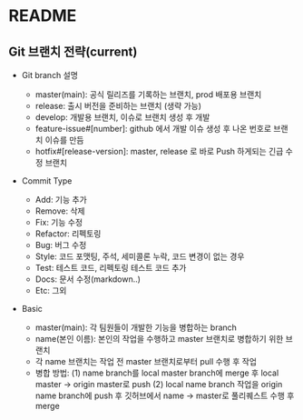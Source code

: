 # README
## Git 브랜치 전략(current)

- Git branch 설명
    - master(main): 공식 릴리즈를 기록하는 브랜치, prod 배포용 브랜치
    - release: 출시 버전을 준비하는 브랜치 (생략 가능)
    - develop: 개발용 브랜치, 이슈로 브랜치 생성 후 개발
    - feature-issue#[number]: github 에서 개발 이슈 생성 후 나온 번호로 브랜치 이슈를 만듬
    - hotfix#[release-version]: master, release 로 바로 Push 하게되는 긴급 수정 브랜치
- Commit Type
    - Add: 기능 추가
    - Remove: 삭제
    - Fix: 기능 수정
    - Refactor: 리펙토링
    - Bug: 버그 수정
    - Style: 코드 포맷팅, 주석, 세미콜론 누락, 코드 변경이 없는 경우
    - Test: 테스트 코드, 리펙토링 테스트 코드 추가
    - Docs: 문서 수정(markdown..)
    - Etc:  그외
    
- Basic
    - master(main): 각 팀원들이 개발한 기능을 병합하는 branch
    - name(본인 이름): 본인의 작업을 수행하고 master 브랜치로 병합하기 위한 브랜치
    - 각 name 브랜치는 작업 전 master 브랜치로부터 pull 수행 후 작업
    - 병합 방법: (1) name branch를 local master branch에 merge 후 local master -> origin master로 push 
               (2) local name branch 작업을 origin name branch에 push 후 깃허브에서 name -> master로 풀리퀘스트 수행 후 merge 
    
